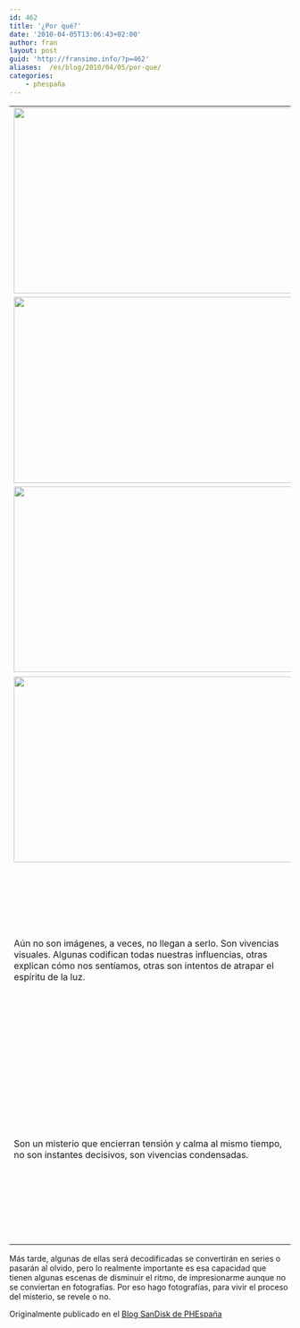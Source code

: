 ```yaml
---
id: 462
title: '¿Por qué?'
date: '2010-04-05T13:06:43+02:00'
author: fran
layout: post
guid: 'http://fransimo.info/?p=462'
aliases:  /es/blog/2010/04/05/por-que/
categories:
    - phespaña
---
```


<table>
<tbody>
<tr>
<td>
			<img src="http://fransimo.info/wp-content/uploads/2010/04/tmp_0043_DSC_9067_dxo-Edit-500x332.jpg" alt="" title="Working reflections" width="500" height="332" class="alignnone size-medium wp-image-468"></td>
<td>
			Sincronizados al ritmo urbano es difícil cuestionarse. Nos arrastra como la corriente de un río que no sabemos a dónde va. Cuando de repente somos una gota desprendida del conjunto y caemos verticalmente, sintiendo el vértigo de la cascada adquirimos una conciencia distinta de nuestra propia naturaleza.</td>
</tr>
<tr>
<td>
			<img src="http://fransimo.info/wp-content/uploads/2010/04/tmp_0030_DSCN0706-Edit-500x333.jpg" alt="" title="Restaurant Bou, Collblanc" width="500" height="333" class="alignnone size-medium wp-image-467"></td>
<td>
			Después del golpe volvemos a ser parte del todo, y, aunque solo sea por la diferencia de velocidad, podemos sentir la quietud del estanque.</td>
</tr>
<tr>
<td>
			<img src="http://fransimo.info/wp-content/uploads/2010/04/fran_simo_0004_Nevada-en-Barcelona_JSC7080_-500x332.jpg" alt="" title="Nevada en Barcelona" width="500" height="332" class="alignnone size-medium wp-image-473"></td>
<td>
			Es el ritmo de la vida, pero hay escenas que se nos aparecen y modifican ese ritmo habitual. ¿Qué hay en esa escena que “tiene” que ser fotografiada?</td>
</tr>
<tr>
<td>
			<img src="http://fransimo.info/wp-content/uploads/2010/04/new_york_fran_simo_0030_The-end_JSC6879_Brighton-Beach-Brooklyn-Midwood-Brooklyn-New-York-worker-500x332.jpg" alt="" title="The end" width="500" height="332" class="alignnone size-medium wp-image-474"></td>
<td>
			<img src="http://fransimo.info/wp-content/uploads/2010/04/tmp_0048_000032-500x337.jpg" alt="" title="Cindy's Diner" width="500" height="337" class="alignnone size-medium wp-image-470"></td>
</tr>
<tr>
<td>
			Aún no son imágenes, a veces, no llegan a serlo. Son vivencias visuales. Algunas codifican todas nuestras influencias, otras explican cómo nos sentíamos, otras son intentos de atrapar el espíritu de la luz.</td>
<td>
<img src="http://fransimo.info/wp-content/uploads/2010/04/tmp_0064__ISC9652-500x332.jpg" alt="" title="Poble nou misterioso" width="500" height="332" class="alignnone size-medium wp-image-466"></td>
</tr>
<tr>
<td>
			Son un misterio que encierran tensión y calma al mismo tiempo, no son instantes decisivos, son vivencias condensadas.</td>
<td>
<img src="http://fransimo.info/wp-content/uploads/2010/04/tmp_0046__ISC5888-500x332.jpg" alt="" title="SAZo" width="500" height="332" class="alignnone size-medium wp-image-469"></td>
</tr>
</tbody>
</table>
Más tarde, algunas de ellas será decodificadas se convertirán en series o pasarán al olvido, pero lo realmente importante es esa capacidad que tienen algunas escenas de disminuir el ritmo, de impresionarme aunque no se conviertan en fotografías. Por eso hago fotografías, para vivir el proceso del misterio, se revele o no.

Originalmente publicado en el <a href="http://www.phedigital.com/portal/es/load.php?file=blogsandisk.php&amp;post=10394">Blog SanDisk de PHEspaña</a>